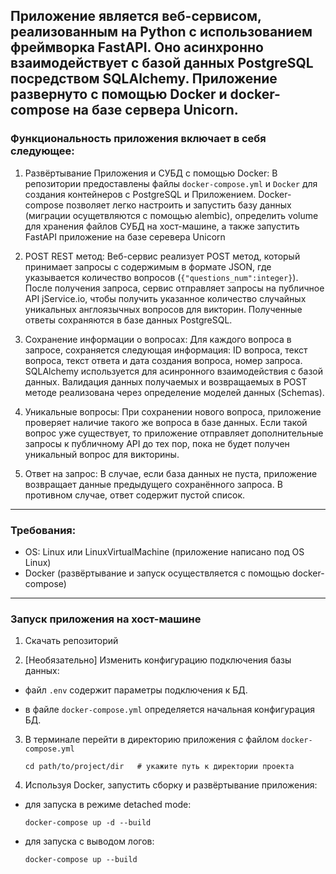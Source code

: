 ## Приложение является веб-сервисом, реализованным на Python с использованием фреймворка FastAPI. Оно асинхронно взаимодействует с базой данных PostgreSQL посредством SQLAlchemy. Приложение развернуто с помощью Docker и docker-compose на базе сервера Unicorn.

### Функциональность приложения включает в себя следующее:

1. Развёртывание Приложения и СУБД с помощью Docker: В репозитории предоставлены файлы `docker-compose.yml` и `Docker` для создания контейнеров с PostgreSQL и Приложением. Docker-compose позволяет легко настроить и запустить базу данных (миграции осущетвляются с помощью alembic), определить volume для хранения файлов СУБД на хост-машине, а также запустить FastAPI приложение на базе серевера Unicorn

2. POST REST метод: Веб-сервис реализует POST метод, который принимает запросы с содержимым в формате JSON, где указывается количество вопросов (`{"questions_num":integer}`). После получения запроса, сервис отправляет запросы на публичное API jService.io, чтобы получить указанное количество случайных уникальных англоязычных вопросов для викторин. Полученные ответы сохраняются в базе данных PostgreSQL.

3. Сохранение информации о вопросах: Для каждого вопроса в запросе, сохраняется следующая информация: ID вопроса, текст вопроса, текст ответа и дата создания вопроса, номер запроса. SQLAlchemy используется для асинронного взаимодействия с базой данных. Валидация данных получаемых и возвращаемых в POST методе реализована через определение моделей данных (Schemas).

4. Уникальные вопросы: При сохранении нового вопроса, приложение проверяет наличие такого же вопроса в базе данных. Если такой вопрос уже существует, то приложение отправляет дополнительные запросы к публичному API до тех пор, пока не будет получен уникальный вопрос для викторины.

5. Ответ на запрос: В случае, если база данных не пуста, приложение возвращает данные предыдущего сохранённого запроса. В противном случае, ответ содержит пустой список.

-----------------------------

### Требования:
* OS: Linux или LinuxVirtualMachine (приложение написано под OS Linux)
* Docker (развёртывание и запуск осуществляется с помощью docker-compose)

-----------------------------

### Запуск приложения на хост-машине
1. Скачать репозиторий


2. [Необязательно] Изменить конфигурацию подключения базы данных:
  - файл `.env` содержит параметры подключения к БД.

  - в файле `docker-compose.yml` определяется начальная конфигурация БД.

3. В терминале перейти в директорию приложения с файлом `docker-compose.yml`
   

    ```
    cd path/to/project/dir   # укажите путь к директории проекта

4. Используя Docker, запустить сборку и развёртывание приложения:
  - для запуска в режиме detached mode:


    ```
    docker-compose up -d --build
  - для запуска с выводом логов:


    ```
    docker-compose up --build
